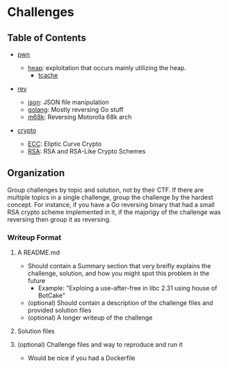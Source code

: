 # Challenges
## Table of Contents
- [pwn](./pwn)
    - [heap](./pwn/heap): exploitation that occurs mainly utilizing the heap. 
        - [tcache](./tcache)

- [rev](./rev) 
    - [json](./rev/json): JSON file manipulation
    - [golang](./rev/golang): Mostly reversing Go stuff
    - [m68k](./rev/m68k): Reversing Motorolla 68k arch

- [crypto](./crypto)
    - [ECC](./crypto/ECC): Eliptic Curve Crypto
    - [RSA](./crypto/RSA): RSA and RSA-Like Crypto Schemes

## Organization
Group challenges by topic and solution, not by their CTF. If there are multiple topics in a single challenge, group the challenge by the hardest concept. For instance, if you have a Go reversing binary that had a small RSA crypto scheme implemented in it, if the majorigy of the challenge was reversing then group it as reversing. 

### Writeup Format
1. A README.md
    - Should contain a Summary section that very breifly explains the challenge, solution, and how you might spot this problem in the future 
        - Example: "Exploing a use-after-free in libc 2.31 using house of BotCake"
    - (optional) Should contain a description of the challenge files and provided solution files
    - (optional) A longer writeup of the challenge 

2. Solution files
3. (optional) Challenge files and way to reproduce and run it
    - Would be nice if you had a Dockerfile 

